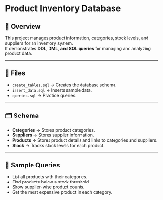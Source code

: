 # Product Inventory Database

## 📌 Overview
This project manages product information, categories, stock levels, and suppliers for an inventory system.  
It demonstrates **DDL, DML, and SQL queries** for managing and analyzing product data.

---

## 📂 Files
- `create_tables.sql` → Creates the database schema.
- `insert_data.sql` → Inserts sample data.
- `queries.sql` → Practice queries.

---

## 🗂️ Schema
- **Categories** → Stores product categories.  
- **Suppliers** → Stores supplier information.  
- **Products** → Stores product details and links to categories and suppliers.  
- **Stock** → Tracks stock levels for each product.  

---

## 🚀 Sample Queries
- List all products with their categories.  
- Find products below a stock threshold.  
- Show supplier-wise product counts.  
- Get the most expensive product in each category.  

